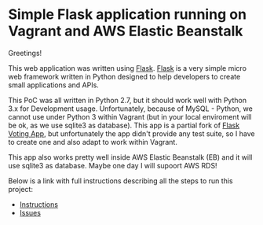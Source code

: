 # Simple Flask application running on Vagrant and AWS Elastic Beanstalk

Greetings!

This web application was written using <a href="http://flask.pocoo.org/docs/1.0/">Flask</a>. <a href="http://flask.pocoo.org/docs/1.0/">Flask</a> is a very simple micro web framework written in Python designed to help developers to create small applications and APIs.

This PoC was all written in Python 2.7, but it should work well with Python 3.x for Development usage. Unfortunately, because of MySQL - Python, we cannot use under Python 3 within Vagrant (but in your local enviroment will be ok, as we use sqlite3 as database). This app is a partial fork of <a href=" https://github.com/kalise/flask-vote-app/">Flask Voting App</a>, but unfortunately the app didn't provide any test suite, so I have to create one and also adapt to work within Vagrant.

This app also works pretty well inside AWS Elastic Beanstalk (EB) and it will use sqlite3 as database. Maybe one day I will supoort AWS RDS!

Below is a link with full instructions describing all the steps to run this project:

- [Instructions](INSTRUCTIONS.md) 
- [Issues](ISSUES.md) 
